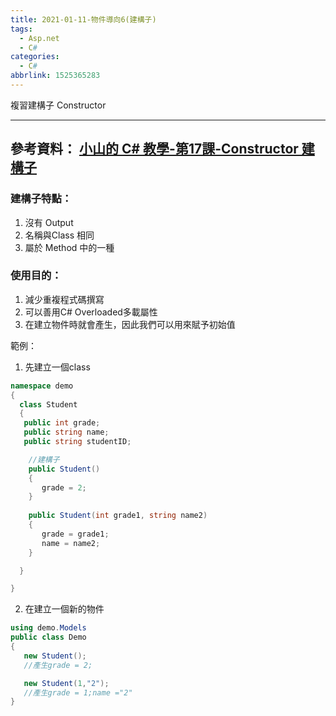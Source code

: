 ```yaml
---
title: 2021-01-11-物件導向6(建構子)
tags:
  - Asp.net
  - C#
categories:
  - C#
abbrlink: 1525365283
---
```

複習建構子 Constructor
<!-- more -->
---
參考資料：
[小山的 C# 教學-第17課-Constructor 建構子](https://www.youtube.com/watch?v=XsrXEGsrfo8&t=8s)
---
### 建構子特點：
1. 沒有 Output 
2. 名稱與Class 相同
3. 屬於 Method 中的一種

### 使用目的：
1. 減少重複程式碼撰寫
2. 可以善用C# Overloaded多載屬性 
3. 在建立物件時就會產生，因此我們可以用來賦予初始值

範例：
1. 先建立一個class
```C#
namespace demo
{
  class Student
  {
   public int grade;
   public string name;
   public string studentID;

    //建構子
    public Student()
    {
       grade = 2;
    }
    
    public Student(int grade1, string name2)
    {
       grade = grade1;
       name = name2;
    }

  }

}

```
2. 在建立一個新的物件
```C#
using demo.Models
public class Demo
{
   new Student(); 
   //產生grade = 2;

   new Student(1,"2");
   //產生grade = 1;name ="2"
}

```